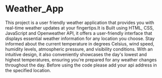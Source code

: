 # Weather_App
This project is a user friendly weather application that provides you with real-time weather updates at your fingertips.It is Built using HTML, CSS, JavaScript and Openweather API, it offers a user-friendly interface that displays essential weather information for any location you choose. Stay informed about the current temperature in degrees Celsius, wind speed, humidity levels, atmospheric pressure, and visibility conditions. With an intuitive design, it also conveniently showcases the day's lowest and highest temperatures, ensuring you're prepared for any weather changes throughout the day. Before using the code please add your api address in the specified location.
